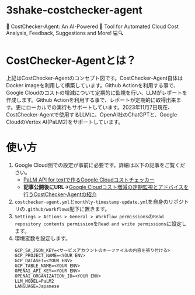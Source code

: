 # 3shake-costchecker-agent
🚀 CostChecker-Agent: An AI-Powered 🤖 Tool for Automated Cloud Cost Analysis, Feedback, Suggestions and More! 💻🔍

# CostChecker-Agentとは？
上記はCostChecker-Agentのコンセプト図です。CostChecker-Agent自体はDocker imageを利用して構築しています。Github Actionを利用する事で、Google Cloudのコストの増減について定期的に監視を行い、LLMがレポートを作成します。Github Actionを利用する事で、レポートが定期的に取得出来ます。更にローカルでの実行もサポートしています。2023年11月7日現在、CostChecker-Agentで使用するLLMに、OpenAI社のChatGPTと、Google CloudのVertex AI(PaLM2)をサポートしています。

# 使い方
1. Google Cloud側での設定が事前に必要です。詳細は以下の記事をご覧ください。
   - [PaLM API for textで作るGoogle Cloudコストチェッカー](https://sreake.com/blog/google-cloud-cost-check-with-palm-api-for-text/)
   - **記事公開後にURL->**[Google Cloudコスト増減の定期監視とアドバイスを行うCostChecker-Agentの紹介]()
2. ```costchecker-agent.yml```と```monthly-timestamp-update.yml```を自身のリポジトリの```.github/workflows```配下に置きます。
3. ```Settings > Actions > General > Workflow permissions```の```Read repository contents permission```を```Read and write permissions```に設定します。
4. 環境変数を設定します。
    ```
    GCP_SA_JSON_KEY=<サービスアカウントのキーファイルの内容を張り付ける>
    GCP_PROJECT_NAME=<YOUR ENV>
    GCP_DATASET=<YOUR ENV>
    GCP_TABLE_NAME=<YOUR ENV>
    OPENAI_API_KEY=<YOUR ENV>
    OPENAI_ORGANIZATION_ID=<YOUR ENV>
    LLM_MODEL=PaLM2
    LANGUAGE=Japanese
    ```
